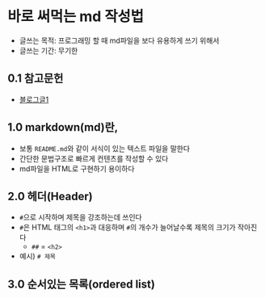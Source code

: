 # 바로 써먹는 md 작성법
- 글쓰는 목적: 프로그래밍 할 때 md파일을 보다 유용하게 쓰기 위해서
- 글쓰는 기간: 무기한

## 0.1 참고문헌
- [블로그글1](https://kante-kante.tistory.com/18)

## 1.0 markdown(md)란,
- 보통 `README.md`와 같이 서식이 있는 텍스트 파일을 말한다
- 간단한 문법구조로 빠르게 컨텐츠를 작성할 수 있다
- md파일을 HTML로 구현하기 용이하다

## 2.0 헤더(Header)
- `#`으로 시작하며 제목을 강조하는데 쓰인다
- `#`은 HTML 태그의 `<h1>`과 대응하며 `#`의 개수가 늘어날수록 제목의 크기가 작아진다
  - `##` = `<h2>`
- 예시) `# 제목`

## 3.0 순서있는 목록(ordered list)
